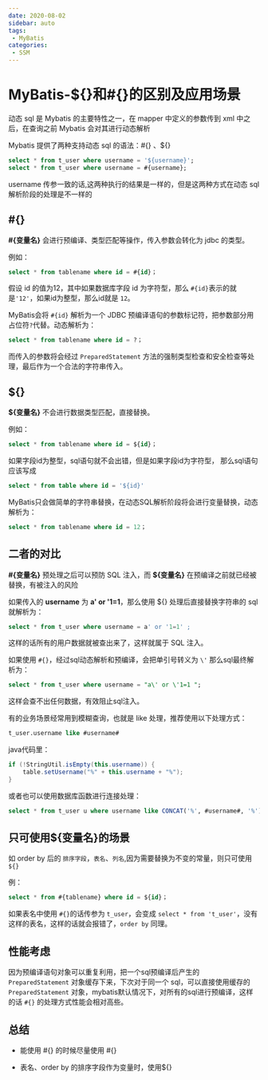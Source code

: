 ```yaml
---
date: 2020-08-02
sidebar: auto
tags: 
 - MyBatis
categories:
 - SSM
---
```


# MyBatis-${}和#{}的区别及应用场景

动态 sql 是 Mybatis 的主要特性之一，在 mapper 中定义的参数传到 xml 中之后，在查询之前 Mybatis 会对其进行动态解析

Mybatis 提供了两种支持动态 sql 的语法：#{} 、${}

```sql
select * from t_user where username = '${username}';
select * from t_user where username = #{username};
```

username 传参一致的话,这两种执行的结果是一样的，但是这两种方式在动态 sql 解析阶段的处理是不一样的

## #{}

**#{变量名}** 会进行预编译、类型匹配等操作，传入参数会转化为 jdbc 的类型。

例如：

```sql
select * from tablename where id = #{id}；
```

假设 id 的值为12，其中如果数据库字段 id 为字符型，那么 `#{id}`表示的就是`'12'`，如果id为整型，那么id就是 `12`。

MyBatis会将 `#{id}` 解析为一个 JDBC 预编译语句的参数标记符，把参数部分用占位符`?`代替。动态解析为：

```sql
select * from tablename where id = ?；
```

而传入的参数将会经过 `PreparedStatement` 方法的强制类型检查和安全检查等处理，最后作为一个合法的字符串传入。

## ${}

**${变量名}** 不会进行数据类型匹配，直接替换。

例如：

```sql
select * from tablename where id = ${id}；
```

如果字段id为整型，sql语句就不会出错，但是如果字段id为字符型， 那么sql语句应该写成

```sql
select * from table where id = '${id}'
```

MyBatis只会做简单的字符串替换，在动态SQL解析阶段将会进行变量替换，动态解析为：

```sql
select * from tablename where id = 12；
```

## 二者的对比

**#{变量名}** 预处理之后可以预防 SQL 注入，而 **${变量名}** 在预编译之前就已经被替换，有被注入的风险

如果传入的 **username** 为 **a' or '1=1**，那么使用 ${} 处理后直接替换字符串的 sql 就解析为：

```sql
select * from t_user where username = a' or '1=1' ;
```

这样的话所有的用户数据就被查出来了，这样就属于 SQL 注入。

如果使用 `#{}`，经过sql动态解析和预编译，会把单引号转义为 `\'` 那么sql最终解析为：

```sql
select * from t_user where username = "a\' or \'1=1 ";
```

这样会查不出任何数据，有效阻止sql注入。

有的业务场景经常用到模糊查询，也就是 like 处理，推荐使用以下处理方式：

```sql
t_user.username like #username#
```

java代码里：

```java
if (!StringUtil.isEmpty(this.username)) {
	table.setUsername("%" + this.username + "%");
}
```

或者也可以使用数据库函数进行连接处理：

```sql
select * from t_user u where username like CONCAT('%', #username#, '%');
```

## 只可使用${变量名}的场景

如 order by 后的 `排序字段`，`表名`、`列名`,因为需要替换为不变的常量，则只可使用 `${}`

例：

```sql
select * from #{tablename} where id = ${id}；
```

如果表名中使用 `#{}`的话传参为 `t_user`，会变成 `select * from 't_user'`，没有这样的表名，这样的话就会报错了，`order by` 同理。

## 性能考虑

因为预编译语句对象可以重复利用，把一个sql预编译后产生的 `PreparedStatement` 对象缓存下来，下次对于同一个 sql，可以直接使用缓存的 `PreparedStatement` 对象，mybatis默认情况下，对所有的sql进行预编译，这样的话 `#{}` 的处理方式性能会相对高些。

## 总结

- 能使用 #{} 的时候尽量使用 #{} 

- 表名、order by 的排序字段作为变量时，使用${}
